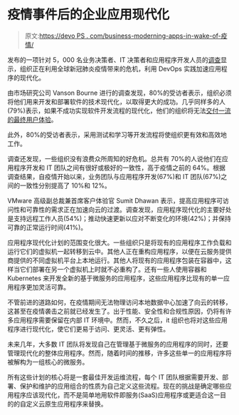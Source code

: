 # 疫情事件后的企业应用现代化

> 原文:[https://devo PS . com/business-moderning-apps-in-wake-of-疫情/](https://devops.com/businesses-modernizing-apps-in-wake-of-pandemic/)

发布的一项针对 5，000 名业务决策者、IT 决策者和应用程序开发人员的[调查](https://www.vmware.com/company/news/releases/vmw-newsfeed.Modern-Applications-Are-Helping-Organizations-Succeed-During-Pandemic-VMware-Research-Reveals.cad56add-ff86-4da7-992f-79c34182414c.html)显示，组织正在利用全球新冠肺炎疫情带来的危机，利用 DevOps 实践加速应用程序的现代化。

由市场研究公司 Vanson Bourne 进行的调查发现，80%的受访者表示，组织必须将他们用来开发和部署软件的技术现代化，以取得更大的成功。几乎同样多的人(79%)表示，如果不成功实现软件开发流程的现代化，他们的组织将无法[交付一流的最终用户体验](https://devops.com/report-finds-faster-devops-adoption-in-retail/)。

此外，80%的受访者表示，采用测试和学习等开发流程将使组织更有效和高效地工作。

调查还发现，一些组织没有浪费众所周知的好危机。总共有 70%的人说他们在应用程序开发和 IT 团队之间有很好或极好的一致性，高于疫情之前的 64%。根据调查结果，自疫情开始以来，业务团队与应用程序开发(67%)和 IT 团队(67%)之间的一致性分别提高了 10%和 12%。

VMware 高级副总裁兼首席客户体验官 Sumit Dhawan 表示，提高应用程序可访问性和可靠性的需求正在加速向云的过渡。调查发现，应用程序现代化的主要好处是支持远程工作人员(54%)；推动快速更新以应对不断变化的环境(42%)；并保持可靠的正常运行时间(41%)。

应用程序现代化计划的范围变化很大。一些组织只是将现有的应用程序工作负载和运行它们的虚拟机一起转移到云中。其他人正在重构应用程序，以便在云服务提供商提供的不同虚拟机平台上本地运行。其他人将现有的应用程序包装在容器中，这样当它们部署在另一个虚拟机上时就不必重构了。还有一些人使用容器和 Kubernetes 来开发全新的基于微服务的应用程序，这些应用程序比现有的单一应用程序更加灵活可靠。

不管前进的道路如何，在疫情期间无法物理访问本地数据中心加速了向云的转移，这甚至在疫情袭击之前就已经发生了。出于性能、安全性和合规性原因，仍将有许多应用程序需要保留在内部 IT 环境中。然而，不久之后，it 组织也将对这些应用程序进行现代化，使它们更易于访问、更灵活、更有弹性。

未来几年，大多数 IT 团队将发现自己在管理基于微服务的应用程序的同时，还要管理现代化的整体应用程序。然而，随着时间的推移，许多这些单一的应用程序将被解构为一组核心的微服务。

所有这些计划的核心将是一套最佳开发运维流程，每个 IT 团队根据需要开发、部署、保护和维护的应用组合的性质为自己定义这些流程。现在的挑战是确定哪些应用程序应该现代化，而不是简单地用软件即服务(SaaS)应用程序或更适合这一目的的自定义云原生应用程序来替换。